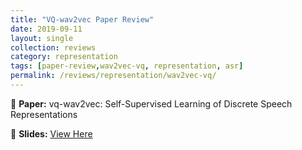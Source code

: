 ```yaml
---
title: "VQ-wav2vec Paper Review"
date: 2019-09-11
layout: single
collection: reviews
category: representation
tags: [paper-review,wav2vec-vq, representation, asr]
permalink: /reviews/representation/wav2vec-vq/
---
```


📝 **Paper:** vq-wav2vec: Self-Supervised Learning of Discrete Speech Representations


<!-- 📝 **Paper:** Glow-TTS: A Generative Flow for Text-to-Speech Synthesis  
🔍 **Summary:** This paper introduces a **flow-based** model for TTS, improving **robustness** compared to Tacotron. -->



📄 **Slides:** [View Here](https://docs.google.com/presentation/d/19IIK1KdVPS2o6YvfHdWQuFbjh_DKM6KR/edit?usp=sharing&ouid=116677507102760525154&rtpof=true&sd=true)




